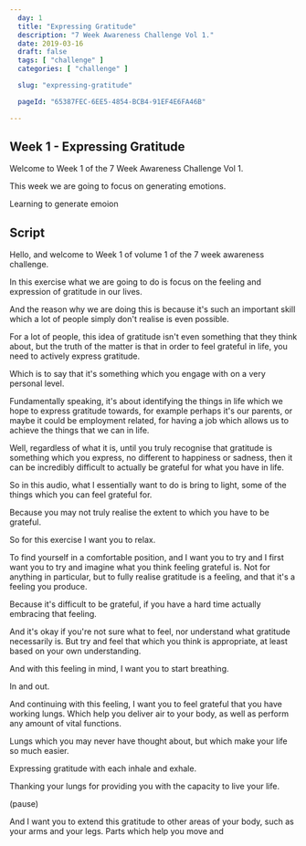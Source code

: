 ```yaml
---
  day: 1
  title: "Expressing Gratitude"
  description: "7 Week Awareness Challenge Vol 1."
  date: 2019-03-16
  draft: false
  tags: [ "challenge" ]
  categories: [ "challenge" ]

  slug: "expressing-gratitude"

  pageId: "65387FEC-6EE5-4854-BCB4-91EF4E6FA46B"

---
```


## Week 1 - Expressing Gratitude

Welcome to Week 1 of the 7 Week Awareness Challenge Vol 1.

This week we are going to focus on generating emotions. 

Learning to generate emoion




## Script

Hello, and welcome to Week 1 of volume 1 of the 7 week awareness challenge.

In this exercise what we are going to do is focus on the feeling and expression of gratitude in our lives. 

And the reason why we are doing this is because it's such an important skill which a lot of people simply don't realise is even possible.

For a lot of people, this idea of gratitude isn't even something that they think about, but the truth of the matter is that in order to feel grateful in life, you need to actively express gratitude.

Which is to say that it's something which you engage with on a very personal level. 

Fundamentally speaking, it's about identifying the things in life which we hope to express gratitude towards, for example perhaps it's our parents, or maybe it could be employment related, for having a job which allows us to achieve the things that we can in life. 

Well, regardless of what it is, until you truly recognise that gratitude is something which you express, no different to happiness or sadness, then it can be incredibly difficult to actually be grateful for what you have in life.

So in this audio, what I essentially want to do is bring to light, some of the things which you can feel grateful for. 

Because you may not truly realise the extent to which you have to be grateful. 


So for this exercise I want you to relax.

To find yourself in a comfortable position, and I want you to try and I first want you to try and imagine what you think feeling grateful is. Not for anything in particular, but to fully realise gratitude is a feeling, and that it's a feeling you produce. 

Because it's difficult to be grateful, if you have a hard time actually embracing that feeling. 

And it's okay if you're not sure what to feel, nor understand what gratitude necessarily is. But try and feel that which you think is appropriate, at least based on your own understanding.

And with this feeling in mind, I want you to start breathing. 

In and out.

And continuing with this feeling, I want you to feel grateful that you have working lungs. Which help you deliver air to your body, as well as perform any amount of vital functions. 

Lungs which you may never have thought about, but which make your life so much easier. 

Expressing gratitude with each inhale and exhale.

Thanking your lungs for providing you with the capacity to live your life. 

(pause)

And I want you to extend this gratitude to other areas of your body, such as your arms and your legs. Parts which help you move and 



